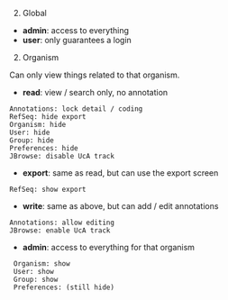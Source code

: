 
2. Global

* **admin**: access to everything
* **user**: only guarantees a login


2. Organism

Can only view things related to that organism.

* **read**: view / search only, no annotation
 ```
 Annotations: lock detail / coding
 RefSeq: hide export
 Organism: hide
 User: hide 
 Group: hide 
 Preferences: hide 
 JBrowse: disable UcA track 
  ```
* **export**: same as read, but can use the export screen
```
RefSeq: show export 
```
* **write**: same as above, but can add / edit annotations
```
Annotations: allow editing
JBrowse: enable UcA track 
```
* **admin**: access to everything for that organism
```
 Organism: show
 User: show 
 Group: show
 Preferences: (still hide)
```

